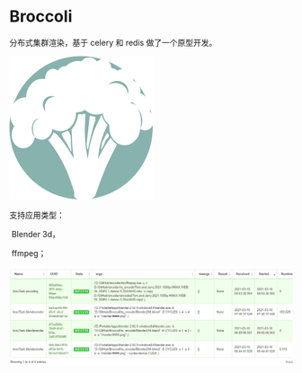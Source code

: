 # Broccoli
分布式集群渲染，基于 celery 和 redis 做了一个原型开发。

![](Broccoli/broccoli.svg)


支持应用类型：

​				Blender 3d，

​				ffmpeg；



![](Doc/img/brocciliflower.png)
